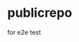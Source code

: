 # publicrepo
for e2e test





















































































































































































































































































































































































































































































































































































































































































































































































































































































































































































































































































































































































































































































































































































































































































































































































































































































































































































































































































































































































































































































































































































































































































































































































































































































































































































































































































































































































































































































































































































































































































































































































































































































































































































































































































































































































































































































































































































































































































































































































































































































































































































































































































































































































































































































































































































































































































































































